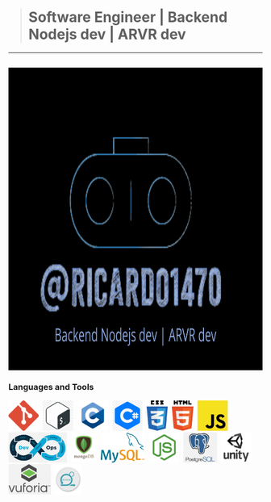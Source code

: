 
> # Software Engineer | Backend Nodejs dev | ARVR dev
---

<a href="personal logo"><img src="https://github.com/ricardo1470/ricardo1470/blob/master/img/Backend.png" align="middle" width="1000" height="600"></a>
---
### Languages and Tools
<code><img height="60" src="https://github.com/ricardo1470/ricardo1470/blob/master/img/Git_logo.png"></code>&nbsp;
<code><img height="60" src="https://github.com/ricardo1470/ricardo1470/blob/master/img/bash.png"></code>&nbsp;
<code><img height="60" src="https://github.com/ricardo1470/ricardo1470/blob/master/img/c.png"></code>&nbsp;
<code><img height="60" src="https://github.com/ricardo1470/ricardo1470/blob/master/img/csh.png"></code>&nbsp;
<code><img height="60" src="https://github.com/ricardo1470/ricardo1470/blob/master/img/css3_logo.png"></code>&nbsp;
<code><img height="60" src="https://github.com/ricardo1470/ricardo1470/blob/master/img/html5_logo.png"></code>&nbsp;
<code><img height="60" src="https://github.com/ricardo1470/ricardo1470/blob/master/img/js.png"></code>&nbsp;
<code><img height="60" src="https://github.com/ricardo1470/ricardo1470/blob/master/img/devops.png"></code>&nbsp;
<code><img height="60" src="https://github.com/ricardo1470/ricardo1470/blob/master/img/mongodb-logo.png"></code>&nbsp;
<code><img height="60" src="https://github.com/ricardo1470/ricardo1470/blob/master/img/mysql.png"></code>&nbsp;
<code><img height="60" src="https://github.com/ricardo1470/ricardo1470/blob/master/img/node2.jpg"></code>&nbsp;
<code><img height="60" src="https://github.com/ricardo1470/ricardo1470/blob/master/img/postgresql.png"></code>&nbsp;
<code><img height="60" src="https://github.com/ricardo1470/ricardo1470/blob/master/img/unity3d-logo.png"></code>&nbsp;
<code><img height="60" src="https://github.com/ricardo1470/ricardo1470/blob/master/img/vuforia.png"></code>&nbsp;
<code><img height="60" src="https://github.com/ricardo1470/ricardo1470/blob/master/img/scrum.png"></code>&nbsp;

